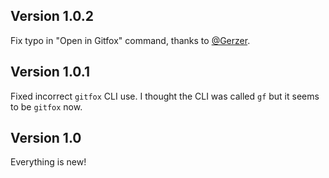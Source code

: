## Version 1.0.2

Fix typo in "Open in Gitfox" command, thanks to [@Gerzer](https://github.com/Gerzer).

## Version 1.0.1

Fixed incorrect `gitfox` CLI use. I thought the CLI was called `gf` but it seems to be `gitfox` now.

## Version 1.0

Everything is new!
